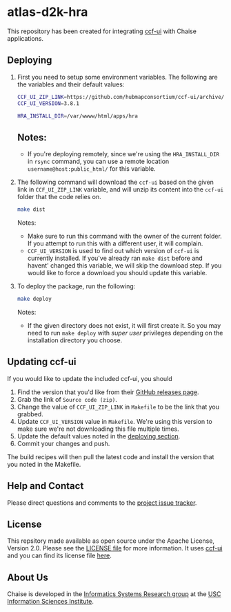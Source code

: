 # atlas-d2k-hra

This repository has been created for integrating [ccf-ui](https://github.com/hubmapconsortium/ccf-ui) with Chaise applications.

## Deploying

1. First you need to setup some environment variables. The following are the variables and their default values:

    ```sh
    CCF_UI_ZIP_LINK=https://github.com/hubmapconsortium/ccf-ui/archive/refs/tags/3.8.1.zip
    CCF_UI_VERSION=3.8.1

    HRA_INSTALL_DIR=/var/wwww/html/apps/hra
    ```
    Notes:
    -
    - If you're deploying remotely, since we're using the `HRA_INSTALL_DIR` in `rsync` command, you can use a remote location `username@host:public_html/` for this variable.

2. The following command will download the `ccf-ui` based on the given link in `CCF_UI_ZIP_LINK` variable, and will unzip its content into the `ccf-ui` folder that the code relies on.

    ```sh
    make dist
    ```

    Notes:
    - Make sure to run this command with the owner of the current folder. If you attempt to run this with a different user, it will complain.
    - `CCF_UI_VERSION` is used to find out which version of `ccf-ui` is currently installed. If you've already ran `make dist` before and havent' changed this variable, we will skip the download step. If you would like to force a download you should update this variable.

3. To deploy the package, run the following:

    ```sh
    make deploy
    ```

    Notes:
      - If the given directory does not exist, it will first create it. So you may need to run `make deploy` with _super user_ privileges depending on the installation directory you choose.

## Updating ccf-ui

If you would like to update the included ccf-ui, you should

1. Find the version that you'd like from their [GitHub releases page](https://github.com/hubmapconsortium/ccf-ui/releases).
2. Grab the link of `Source code (zip)`.
3. Change the value of `CCF_UI_ZIP_LINK` in `Makefile` to be the link that you grabbed.
4. Update `CCF_UI_VERSION` value in `Makefile`. We're using this version to make sure we're not downloading this file multiple times.
5. Update the default values noted in the [deploying section](#deploying).
6. Commit your changes and push.

The build recipes will then pull the latest code and install the version that you noted in the Makefile.

## Help and Contact

Please direct questions and comments to the [project issue tracker](https://github.com/informatics-isi-edu/atlas-d2k-hra/issues).
## License

This repsitory made available as open source under the Apache License, Version 2.0. Please see the [LICENSE file](LICENSE) for more information. It uses [ccf-ui](https://github.com/hubmapconsortium/ccf-ui) and you can find its license file [here](CCF_UI_LICENSE).

## About Us

Chaise is developed in the [Informatics Systems Research group](https://www.isi.edu/isr/) at the [USC Information Sciences Institute](http://www.isi.edu).
